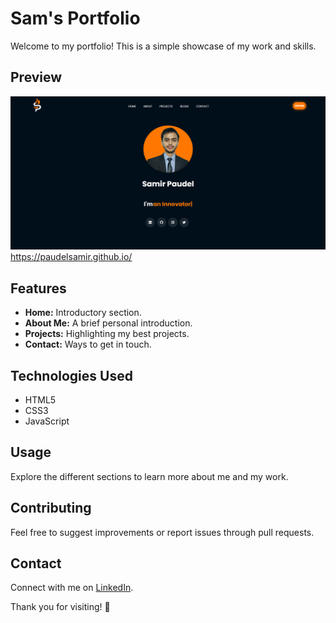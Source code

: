 # Sam's Portfolio

Welcome to my portfolio! This is a simple showcase of my work and skills.

## Preview
![Portfolio Preview](assets/pcpreview.png)
https://paudelsamir.github.io/

## Features
- **Home:** Introductory section.
- **About Me:** A brief personal introduction.
- **Projects:** Highlighting my best projects.
- **Contact:** Ways to get in touch.

## Technologies Used
- HTML5
- CSS3
- JavaScript

## Usage
Explore the different sections to learn more about me and my work.

## Contributing
Feel free to suggest improvements or report issues through pull requests.

## Contact
Connect with me on  [LinkedIn](https://www.linkedin.com/in/sampdl).

Thank you for visiting! 🚀
